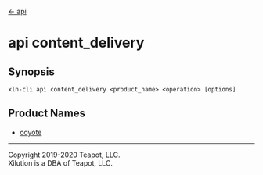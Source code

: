 [<- api](../index.md)

# api content_delivery

## Synopsis

```
xln-cli api content_delivery <product_name> <operation> [options]
```

## Product Names

- [coyote](coyote/index.md)

---

Copyright 2019-2020 Teapot, LLC.  
Xilution is a DBA of Teapot, LLC.
